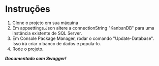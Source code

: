 # Instruções

1. Clone o projeto em sua máquina
2. Em appsettings.Json altere a connectionString "KanbanDB" para uma instância existente de SQL Server.
3. Em Console Package Manager, rodar o comando "Update-Database". Isso irá criar o banco de dados e popula-lo.
4. Rode o projeto.

***Documentado com Swagger!***

